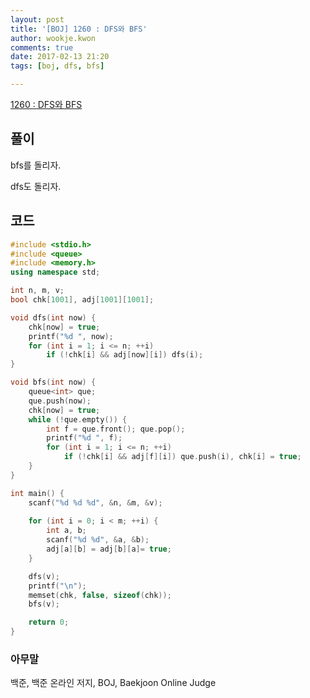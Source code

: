 ```yaml
---
layout: post
title: '[BOJ] 1260 : DFS와 BFS'
author: wookje.kwon
comments: true
date: 2017-02-13 21:20
tags: [boj, dfs, bfs]

---
```


[1260 : DFS와 BFS](https://www.acmicpc.net/problem/1260)

## 풀이

bfs를 돌리자.

dfs도 돌리자.

## 코드

```cpp
#include <stdio.h>
#include <queue>
#include <memory.h>
using namespace std;

int n, m, v;
bool chk[1001], adj[1001][1001];

void dfs(int now) {
	chk[now] = true;
	printf("%d ", now);
	for (int i = 1; i <= n; ++i)
		if (!chk[i] && adj[now][i]) dfs(i);
}

void bfs(int now) {
	queue<int> que;
	que.push(now);
	chk[now] = true;
	while (!que.empty()) {
		int f = que.front(); que.pop();
		printf("%d ", f);
		for (int i = 1; i <= n; ++i)
			if (!chk[i] && adj[f][i]) que.push(i), chk[i] = true;
	}
}

int main() {
	scanf("%d %d %d", &n, &m, &v);
	
	for (int i = 0; i < m; ++i) {
		int a, b;
		scanf("%d %d", &a, &b);
		adj[a][b] = adj[b][a]= true;
	}

	dfs(v);
	printf("\n");
	memset(chk, false, sizeof(chk));
	bfs(v);

	return 0;
}
```

### 아무말  
백준, 백준 온라인 저지, BOJ, Baekjoon Online Judge